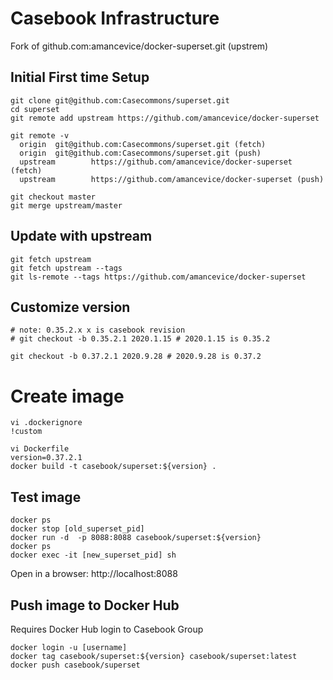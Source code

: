 # Casebook Infrastructure

Fork of github.com:amancevice/docker-superset.git (upstrem)

## Initial First time Setup
```
git clone git@github.com:Casecommons/superset.git
cd superset
git remote add upstream https://github.com/amancevice/docker-superset

git remote -v
  origin  git@github.com:Casecommons/superset.git (fetch)
  origin  git@github.com:Casecommons/superset.git (push)
  upstream        https://github.com/amancevice/docker-superset (fetch)
  upstream        https://github.com/amancevice/docker-superset (push)

git checkout master
git merge upstream/master
```

## Update with upstream
```
git fetch upstream
git fetch upstream --tags
git ls-remote --tags https://github.com/amancevice/docker-superset
```

## Customize version
```
# note: 0.35.2.x x is casebook revision
# git checkout -b 0.35.2.1 2020.1.15 # 2020.1.15 is 0.35.2

git checkout -b 0.37.2.1 2020.9.28 # 2020.9.28 is 0.37.2

```

# Create image
```
vi .dockerignore
!custom

vi Dockerfile
version=0.37.2.1
docker build -t casebook/superset:${version} .
```

## Test image
```
docker ps
docker stop [old_superset_pid]
docker run -d  -p 8088:8088 casebook/superset:${version}
docker ps
docker exec -it [new_superset_pid] sh
```

Open in a browser: http://localhost:8088

## Push image to Docker Hub
Requires Docker Hub login to Casebook Group
```
docker login -u [username]
docker tag casebook/superset:${version} casebook/superset:latest
docker push casebook/superset
```
